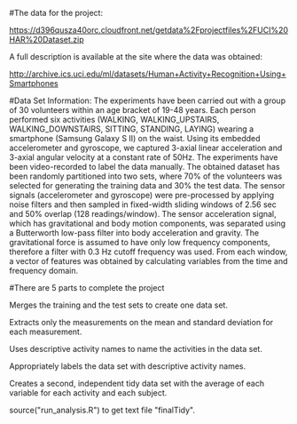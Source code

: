 #The data for the project: 

https://d396qusza40orc.cloudfront.net/getdata%2Fprojectfiles%2FUCI%20HAR%20Dataset.zip 


A full description is available at the site where the data was obtained:

http://archive.ics.uci.edu/ml/datasets/Human+Activity+Recognition+Using+Smartphones


#Data Set Information:
The experiments have been carried out with a group of 30 volunteers within an age bracket of 19-48 years.
Each person performed six activities (WALKING, WALKING_UPSTAIRS, WALKING_DOWNSTAIRS, SITTING, STANDING, LAYING) wearing a smartphone (Samsung Galaxy S II) on the waist. 
Using its embedded accelerometer and gyroscope, we captured 3-axial linear
acceleration and 3-axial angular velocity at a constant rate of 50Hz. The experiments have been video-recorded to label
the data manually. 
The obtained dataset has been randomly partitioned into two sets, where 70% of the volunteers was 
selected for generating the training data and 30% the test data.  The sensor signals (accelerometer and gyroscope) were
pre-processed by applying noise filters and then sampled in fixed-width sliding windows of 2.56 sec and 50% overlap 
(128 readings/window).
The sensor acceleration signal, which has gravitational and body motion components, was 
separated using a Butterworth low-pass filter into body acceleration and gravity. The gravitational force is assumed 
to have only low frequency components, therefore a filter with 0.3 Hz cutoff frequency was used. From each window, 
a vector of features was obtained by calculating variables from the time and frequency domain.


#There are 5 parts to complete the project

Merges the training and the test sets to create one data set.

Extracts only the measurements on the mean and standard deviation for each measurement.

Uses descriptive activity names to name the activities in the data set.

Appropriately labels the data set with descriptive activity names.

Creates a second, independent tidy data set with the average of each variable for each activity and each subject.

source("run_analysis.R") to get text file "finalTidy". 
